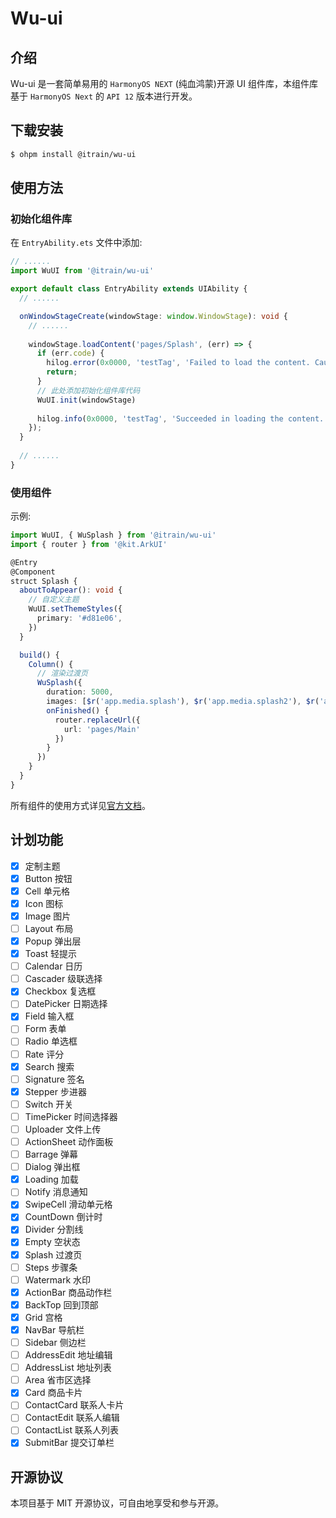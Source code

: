 # Wu-ui

## 介绍

Wu-ui 是一套简单易用的 `HarmonyOS NEXT` (纯血鸿蒙)开源 UI 组件库，本组件库基于 `HarmonyOS Next` 的 `API 12` 版本进行开发。

## 下载安装

```bash
$ ohpm install @itrain/wu-ui
```

## 使用方法

### 初始化组件库

在 `EntryAbility.ets` 文件中添加:

```typescript
// ......
import WuUI from '@itrain/wu-ui'

export default class EntryAbility extends UIAbility {
  // ......

  onWindowStageCreate(windowStage: window.WindowStage): void {
    // ......
    
    windowStage.loadContent('pages/Splash', (err) => {
      if (err.code) {
        hilog.error(0x0000, 'testTag', 'Failed to load the content. Cause: %{public}s', JSON.stringify(err) ?? '');
        return;
      }
      // 此处添加初始化组件库代码
      WuUI.init(windowStage)
      
      hilog.info(0x0000, 'testTag', 'Succeeded in loading the content.');
    });
  }
  
  // ......
}
```

### 使用组件

示例:

```typescript
import WuUI, { WuSplash } from '@itrain/wu-ui'
import { router } from '@kit.ArkUI'

@Entry
@Component
struct Splash {
  aboutToAppear(): void {
    // 自定义主题
    WuUI.setThemeStyles({
      primary: '#d81e06',
    })
  }

  build() {
    Column() {
      // 渲染过渡页
      WuSplash({
        duration: 5000,
        images: [$r('app.media.splash'), $r('app.media.splash2'), $r('app.media.splash3')],
        onFinished() {
          router.replaceUrl({
            url: 'pages/Main'
          })
        }
      })
    }
  }
}
```

所有组件的使用方式详见[官方文档](https://wuui.gitbook.io/wuui)。

## 计划功能

- [x] 定制主题
- [x] Button 按钮
- [x] Cell 单元格
- [x] Icon 图标
- [x] Image 图片
- [ ] Layout 布局
- [x] Popup 弹出层
- [x] Toast 轻提示
- [ ] Calendar 日历
- [ ] Cascader 级联选择
- [x] Checkbox 复选框
- [ ] DatePicker 日期选择
- [x] Field 输入框
- [ ] Form 表单
- [ ] Radio 单选框
- [ ] Rate 评分
- [x] Search 搜索
- [ ] Signature 签名
- [x] Stepper 步进器
- [ ] Switch 开关
- [ ] TimePicker 时间选择器
- [ ] Uploader 文件上传
- [ ] ActionSheet 动作面板
- [ ] Barrage 弹幕
- [ ] Dialog 弹出框
- [x] Loading 加载
- [ ] Notify 消息通知
- [x] SwipeCell 滑动单元格
- [x] CountDown 倒计时
- [x] Divider 分割线
- [x] Empty 空状态
- [x] Splash 过渡页
- [ ] Steps 步骤条
- [ ] Watermark 水印
- [x] ActionBar 商品动作栏
- [x] BackTop 回到顶部
- [x] Grid 宫格
- [x] NavBar 导航栏
- [ ] Sidebar 侧边栏
- [ ] AddressEdit 地址编辑
- [ ] AddressList 地址列表
- [ ] Area 省市区选择
- [x] Card 商品卡片
- [ ] ContactCard 联系人卡片
- [ ] ContactEdit 联系人编辑
- [ ] ContactList 联系人列表
- [x] SubmitBar 提交订单栏

## 开源协议

本项目基于 MIT 开源协议，可自由地享受和参与开源。